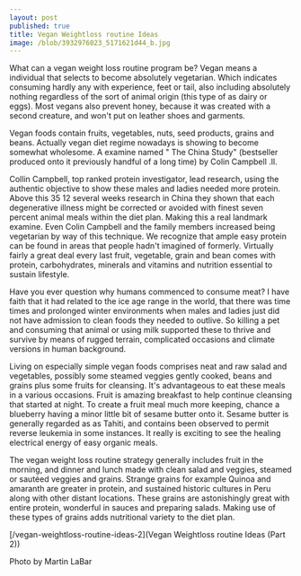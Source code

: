 ```yaml
---
layout: post
published: true
title: Vegan Weightloss routine Ideas
image: /blob/3932976023_5171621d44_b.jpg
---
```


What can a vegan weight loss routine program be? Vegan means a individual that selects to become absolutely vegetarian. Which indicates consuming hardly any with experience, feet or tail, also including absolutely nothing regardless of the sort of animal origin (this type of as dairy or eggs). Most vegans also prevent honey, because it was created with a second creature, and won't put on leather shoes and garments.

Vegan foods contain fruits, vegetables, nuts, seed products, grains and beans. Actually vegan diet regime nowadays is showing to become somewhat wholesome. A examine named " The China Study" (bestseller produced onto it previously handful of a long time) by Colin Campbell .ll.

Collin Campbell, top ranked protein investigator, lead research, using the authentic objective to show these males and ladies needed more protein. Above this 35 12 several weeks research in China they shown that each degenerative illness might be corrected or avoided with finest seven percent animal meals within the diet plan. Making this a real landmark examine. Even Colin Campbell and the family members increased being vegetarian by way of this technique. We recognize that ample easy protein can be found in areas that people hadn't imagined of formerly. Virtually fairly a great deal every last fruit, vegetable, grain and bean comes with protein, carbohydrates, minerals and vitamins and nutrition essential to sustain lifestyle.

Have you ever question why humans commenced to consume meat? I have faith that it had related to the ice age range in the world, that there was time times and prolonged winter environments when males and ladies just did not have admission to clean foods they needed to outlive. So killing a pet and consuming that animal or using milk supported these to thrive and survive by means of rugged terrain, complicated occasions and climate versions in human background.

Living on especially simple vegan foods comprises neat and raw salad and vegetables, possibly some steamed veggies gently cooked, beans and grains plus some fruits for cleansing. It's advantageous to eat these meals in a various occasions. Fruit is amazing breakfast to help continue cleansing that started at night. To create a fruit meal much more keeping, chance a blueberry having a minor little bit of sesame butter onto it. Sesame butter is generally regarded as as Tahiti, and contains been observed to permit reverse leukemia in some instances. It really is exciting to see the healing electrical energy of easy organic meals.

The vegan weight loss routine strategy generally includes fruit in the morning, and dinner and lunch made with clean salad and veggies, steamed or sautéed veggies and grains. Strange grains for example Quinoa and amaranth are greater in protein, and sustained historic cultures in Peru along with other distant locations. These grains are astonishingly great with entire protein, wonderful in sauces and preparing salads. Making use of these types of grains adds nutritional variety to the diet plan.

[/vegan-weightloss-routine-ideas-2](Vegan Weightloss routine Ideas (Part 2))

Photo by Martin LaBar